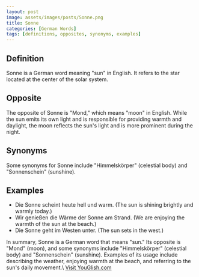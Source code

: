 ```yaml
---
layout: post
image: assets/images/posts/Sonne.png
title: Sonne
categories: [German Words]
tags: [definitions, opposites, synonyms, examples]
---
```


## Definition
Sonne is a German word meaning "sun" in English. It refers to the star located at the center of the solar system.

## Opposite
The opposite of Sonne is "Mond," which means "moon" in English. While the sun emits its own light and is responsible for providing warmth and daylight, the moon reflects the sun's light and is more prominent during the night.

## Synonyms
Some synonyms for Sonne include "Himmelskörper" (celestial body) and "Sonnenschein" (sunshine).

## Examples
- Die Sonne scheint heute hell und warm. (The sun is shining brightly and warmly today.)
- Wir genießen die Wärme der Sonne am Strand. (We are enjoying the warmth of the sun at the beach.)
- Die Sonne geht im Westen unter. (The sun sets in the west.)

In summary, Sonne is a German word that means "sun." Its opposite is "Mond" (moon), and some synonyms include "Himmelskörper" (celestial body) and "Sonnenschein" (sunshine). Examples of its usage include describing the weather, enjoying warmth at the beach, and referring to the sun's daily movement.\ <a id="yg-widget-0" class="youglish-widget" data-query="Sonne" data-lang="german" data-components="8412" data-auto-start="0" data-bkg-color="theme_light" data-title="How%20to%20pronounce%20Sonne%20in%20German"  rel="nofollow" href="https://youglish.com">Visit YouGlish.com</a><script async src="https://youglish.com/public/emb/widget.js" charset="utf-8"></script>